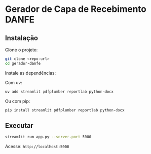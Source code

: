 # Gerador de Capa de Recebimento DANFE

## Instalação

Clone o projeto:
```bash
git clone <repo-url>
cd gerador-danfe
```

Instale as dependências:

Com uv:
```bash
uv add streamlit pdfplumber reportlab python-docx
```

Ou com pip:
```bash
pip install streamlit pdfplumber reportlab python-docx
```

## Executar

```bash
streamlit run app.py --server.port 5000
```

Acesse: `http://localhost:5000`